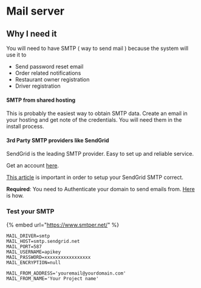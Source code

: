 # Mail server

## Why I need it

You will need to have SMTP \( way to send mail \) because the system will use it to

* Send password reset email
* Order related notifications 
* Restaurant owner registration
* Driver registration



####  SMTP from shared hosting

This is probably the easiest way to obtain SMTP data. Create an email in your hosting and get note of the credentials. You will need them in the install process.

#### 3rd Party SMTP providers like SendGrid

SendGrid is the leading SMTP provider. Easy to set up and reliable service.

Get an account [here](https://sendgrid.com/). 

[This article](https://sendgrid.com/docs/API_Reference/SMTP_API/integrating_with_the_smtp_api.html) is important in order to setup your SendGrid SMTP correct.

**Required**: You need to Authenticate your domain to send emails from. [Here](https://sendgrid.com/docs/ui/account-and-settings/how-to-set-up-domain-authentication/) is how.

### Test your SMTP

{% embed url="https://www.smtper.net/" %}

```text
MAIL_DRIVER=smtp
MAIL_HOST=smtp.sendgrid.net
MAIL_PORT=587
MAIL_USERNAME=apikey
MAIL_PASSWORD=xxxxxxxxxxxxxxxxx
MAIL_ENCRYPTION=null

MAIL_FROM_ADDRESS='youremail@yourdomain.com'
MAIL_FROM_NAME='Your Project name'
```













